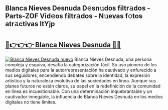 ## Blanca Nieves Desnuda D𝚎sn𝚞dos filtr𝚊dos - Parts-ZOF Vid𝚎os filtr𝚊dos - N𝚞evas f𝚘tos atr𝚊ctivas ItYjp

# <h2><a href="http://mbczyu.tromn.icu/?c=Blanca+Nieves+Desnuda">🔗👉👉👉 Blanca Nieves Desnuda 🔗🔗</a></h2>

[![Blanca Nieves Desnuda nuevo](https://i.imgur.com/pEAQMta.gif)](http://mbczyu.tromn.icu/?c=Blanca+Nieves+Desnuda)
Blanca Nieves Desnuda, una persona compleja y esquiva, desafía la categorización fácil. Su uso pionero de los medios digitales para la autorrepresentación ha cautivado y enfurecido a sus seguidores, encendiendo debates sobre la identidad, la expresión artística y la naturaleza evolutiva de las sociedades en línea. Aunque sus planes futuros no están claros, su papel en la redefinición de la comunidad en línea es incuestionable. Con una determinación inquebrantable y un cautivador innegable, la influencia de Blanca Nieves Desnuda en los medios digitales no tiene límites.
